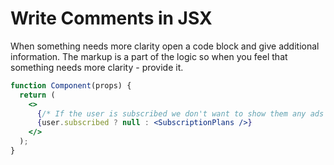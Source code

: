 # Write Comments in JSX

When something needs more clarity open a code block and give additional information. The markup is a part of the logic so when you feel that something needs more clarity - provide it.

```jsx
function Component(props) {
  return (
    <>
      {/* If the user is subscribed we don't want to show them any ads */}
      {user.subscribed ? null : <SubscriptionPlans />}
    </>
  );
}
```
